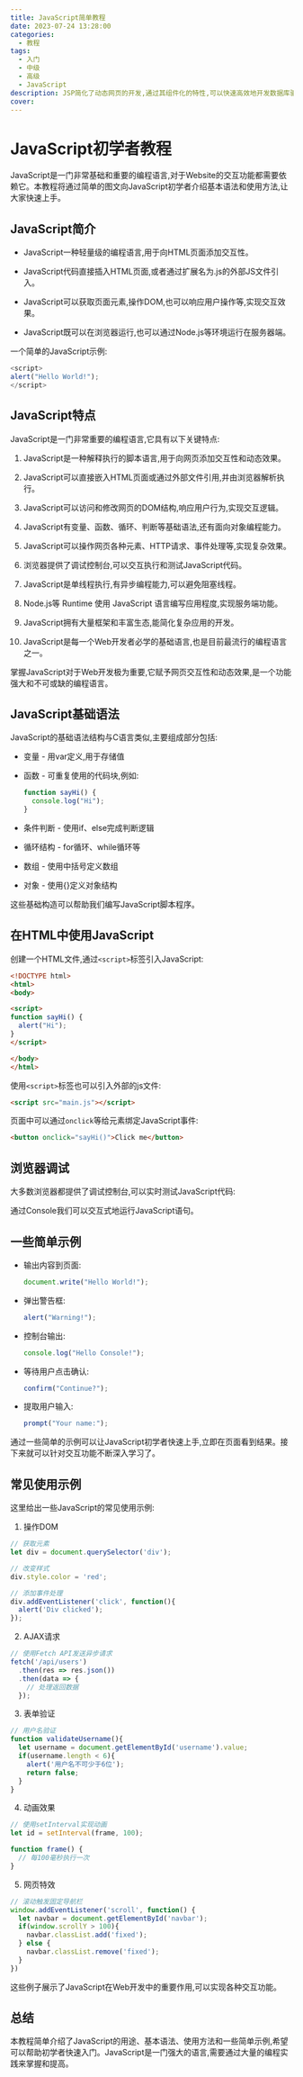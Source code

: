 ```yaml
---
title: JavaScript简单教程
date: 2023-07-24 13:28:00
categories:
  - 教程
tags:
  - 入门
  - 中级
  - 高级
  - JavaScript
description: JSP简化了动态网页的开发,通过其组件化的特性,可以快速高效地开发数据库驱动的Web应用。它是很多Java Web项目的首选。
cover: 
---
```




# JavaScript初学者教程

JavaScript是一门非常基础和重要的编程语言,对于Website的交互功能都需要依赖它。本教程将通过简单的图文向JavaScript初学者介绍基本语法和使用方法,让大家快速上手。

## JavaScript简介

- JavaScript一种轻量级的编程语言,用于向HTML页面添加交互性。

- JavaScript代码直接插入HTML页面,或者通过扩展名为.js的外部JS文件引入。

- JavaScript可以获取页面元素,操作DOM,也可以响应用户操作等,实现交互效果。

- JavaScript既可以在浏览器运行,也可以通过Node.js等环境运行在服务器端。

一个简单的JavaScript示例:

```js
<script>
alert("Hello World!");
</script>
```

## JavaScript特点

JavaScript是一门非常重要的编程语言,它具有以下关键特点:

1. JavaScript是一种解释执行的脚本语言,用于向网页添加交互性和动态效果。

2. JavaScript可以直接嵌入HTML页面或通过外部文件引用,并由浏览器解析执行。

3. JavaScript可以访问和修改网页的DOM结构,响应用户行为,实现交互逻辑。

4. JavaScript有变量、函数、循环、判断等基础语法,还有面向对象编程能力。

5. JavaScript可以操作网页各种元素、HTTP请求、事件处理等,实现复杂效果。

6. 浏览器提供了调试控制台,可以交互执行和测试JavaScript代码。

7. JavaScript是单线程执行,有异步编程能力,可以避免阻塞线程。

8. Node.js等 Runtime 使用 JavaScript 语言编写应用程度,实现服务端功能。

9. JavaScript拥有大量框架和丰富生态,能简化复杂应用的开发。

10. JavaScript是每一个Web开发者必学的基础语言,也是目前最流行的编程语言之一。

掌握JavaScript对于Web开发极为重要,它赋予网页交互性和动态效果,是一个功能强大和不可或缺的编程语言。

## JavaScript基础语法

JavaScript的基础语法结构与C语言类似,主要组成部分包括:

- 变量 - 用var定义,用于存储值

- 函数 - 可重复使用的代码块,例如:

  ```js
  function sayHi() {
    console.log("Hi");
  }
  ```

- 条件判断 - 使用if、else完成判断逻辑

- 循环结构 - for循环、while循环等

- 数组 - 使用中括号定义数组

- 对象 - 使用{}定义对象结构

这些基础构造可以帮助我们编写JavaScript脚本程序。

## 在HTML中使用JavaScript

创建一个HTML文件,通过`<script>`标签引入JavaScript:

```html
<!DOCTYPE html>
<html>
<body>

<script>
function sayHi() {
  alert("Hi");
}
</script>

</body>
</html> 
```

使用`<script>`标签也可以引入外部的js文件:

```html
<script src="main.js"></script>
```

页面中可以通过`onclick`等给元素绑定JavaScript事件:

```html
<button onclick="sayHi()">Click me</button> 
```

## 浏览器调试

大多数浏览器都提供了调试控制台,可以实时测试JavaScript代码:

通过Console我们可以交互式地运行JavaScript语句。

## 一些简单示例

- 输出内容到页面:

  ```js
  document.write("Hello World!");
  ```

- 弹出警告框:

  ```js
  alert("Warning!");
  ```

- 控制台输出:

  ```js
  console.log("Hello Console!");
  ```

- 等待用户点击确认:

  ```js
  confirm("Continue?");
  ```

- 提取用户输入:

  ```js
  prompt("Your name:");
  ```

通过一些简单的示例可以让JavaScript初学者快速上手,立即在页面看到结果。接下来就可以针对交互功能不断深入学习了。

## 常见使用示例

这里给出一些JavaScript的常见使用示例:

1. 操作DOM

```js
// 获取元素
let div = document.querySelector('div');

// 改变样式
div.style.color = 'red';

// 添加事件处理
div.addEventListener('click', function(){
  alert('Div clicked');
});
```

2. AJAX请求

```js
// 使用Fetch API发送异步请求
fetch('/api/users')
  .then(res => res.json())
  .then(data => {
    // 处理返回数据
  }); 
```

3. 表单验证

```js
// 用户名验证
function validateUsername(){
  let username = document.getElementById('username').value;
  if(username.length < 6){
    alert('用户名不可少于6位');
    return false;
  }
}
```

4. 动画效果

```js
// 使用setInterval实现动画
let id = setInterval(frame, 100); 

function frame() {
  // 每100毫秒执行一次
}
```

5. 网页特效

```js
// 滚动触发固定导航栏
window.addEventListener('scroll', function() {
  let navbar = document.getElementById('navbar');
  if(window.scrollY > 100){
    navbar.classList.add('fixed');
  } else {
    navbar.classList.remove('fixed');  
  }
})
```

这些例子展示了JavaScript在Web开发中的重要作用,可以实现各种交互功能。

## 总结

本教程简单介绍了JavaScript的用途、基本语法、使用方法和一些简单示例,希望可以帮助初学者快速入门。JavaScript是一门强大的语言,需要通过大量的编程实践来掌握和提高。

